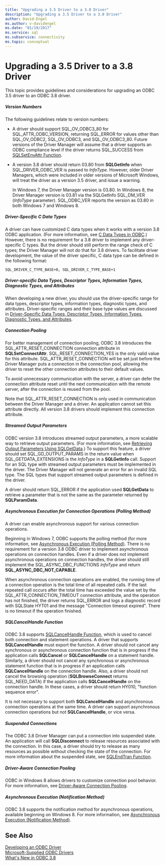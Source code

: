 ```yaml
---
title: "Upgrading a 3.5 Driver to a 3.8 Driver"
description: "Upgrading a 3.5 Driver to a 3.8 Driver"
author: David-Engel
ms.author: v-davidengel
ms.date: "01/19/2017"
ms.service: sql
ms.subservice: connectivity
ms.topic: conceptual
---
```

# Upgrading a 3.5 Driver to a 3.8 Driver
This topic provides guidelines and considerations for upgrading an ODBC 3.5 driver to an ODBC 3.8 driver.  
  
##### Version Numbers  
 The following guidelines relate to version numbers:  
  
-   A driver should support SQL_OV_ODBC3_80 for SQL_ATTR_ODBC_VERSION, returning SQL_ERROR for values other than SQL_OV_ODBC2, SQL_OV_ODBC3, and SQL_OV_ODBC3_80. Future versions of the Driver Manager will assume that a driver supports an ODBC compliance level if the driver returns SQL_SUCCESS from [SQLSetEnvAttr Function](../../../odbc/reference/syntax/sqlsetenvattr-function.md).  
  
-   A version 3.8 driver should return 03.80 from **SQLGetInfo** when SQL_DRIVER_ODBC_VER is passed to *InfoType*. However, older Driver Managers, which were included in older versions of Microsoft Windows, will treat the driver as a version 3.5 driver, and issue a warning.  
  
     In Windows 7, the Driver Manager version is 03.80. In Windows 8, the Driver Manager version is 03.81 via the SQLGetInfo SQL_DM_VER (*InfoType* parameter). SQL_ODBC_VER reports the version as 03.80 in both Windows 7 and Windows 8.  
  
##### Driver-Specific C Data Types  
 A driver can have customized C data types when it works with a version 3.8 ODBC application. (For more information, see [C Data Types in ODBC](../../../odbc/reference/develop-app/c-data-types-in-odbc.md).) However, there is no requirement for a 3.8 driver to implement any driver-specific C types. But the driver should still perform the range check of C types; the Driver Manager will not do that for 3.8 drivers. To facilitate driver development, the value of the driver specific, C data type can be defined in the following format:  
  
```  
SQL_DRIVER_C_TYPE_BASE+0, SQL_DRIVER_C_TYPE_BASE+1  
```  
  
##### Driver-specific Data Types, Descriptor Types, Information Types, Diagnostic Types, and Attributes  
 When developing a new driver, you should use the driver-specific range for data types, descriptor types, information types, diagnostic types, and attributes. Driver-specific ranges and their base type values are discussed in [Driver-Specific Data Types, Descriptor Types, Information Types, Diagnostic Types, and Attributes](../../../odbc/reference/develop-app/driver-specific-data-types-descriptor-information-diagnostic.md).  
  
##### Connection Pooling  
 For better management of connection pooling, ODBC 3.8 introduces the SQL_ATTR_RESET_CONNECTION connection attribute in **SQLSetConnectAttr**. SQL_RESET_CONNECTION_YES is the only valid value for this attribute. SQL_ATTR_RESET_CONNECTION will be set just before the Driver Manager puts a connection in the connection pool, allowing the driver to reset the other connection attributes to their default values.  
  
 To avoid unnecessary communication with the server, a driver can defer the connection attribute reset until the next communication with the remote server, after the connection is reused from the pool.  
  
 Note that SQL_ATTR_RESET_CONNECTION is only used in communication between the Driver Manager and a driver. An application cannot set this attribute directly. All version 3.8 drivers should implement this connection attribute.  
  
##### Streamed Output Parameters  
 ODBC version 3.8 introduces streamed output parameters, a more scalable way to retrieve output parameters. (For more information, see [Retrieving Output Parameters Using SQLGetData](../../../odbc/reference/develop-app/retrieving-output-parameters-using-sqlgetdata.md).) To support this feature, a driver should set SQL_GD_OUTPUT_PARAMS in the return value when SQL_GETDATA_EXTENSIONS is the *InfoType* in a **SQLGetInfo** call. Support for an SQL type with streamed output parameters must be implemented in the driver. The Driver Manager will not generate an error for an invalid SQL type. The SQL types that support streamed output parameters is defined in the driver.  
  
 A driver should return SQL_ERROR if the application used **SQLGetData** to retrieve a parameter that is not the same as the parameter returned by **SQLParamData**.  
  
##### Asynchronous Execution for Connection Operations (Polling Method)  
 A driver can enable asynchronous support for various connection operations.  
  
 Beginning in Windows 7, ODBC supports the polling method (for more information, see [Asynchronous Execution (Polling Method)](../../../odbc/reference/develop-app/asynchronous-execution-polling-method.md). There is no requirement for a version 3.8 ODBC driver to implement asynchronous operations on connection handles. Even if a driver does not implement asynchronous operations on connection handles, the driver should still implement the SQL_ASYNC_DBC_FUNCTIONS *InfoType* and return **SQL_ASYNC_DBC_NOT_CAPABLE**.  
  
 When asynchronous connection operations are enabled, the running time of a connection operation is the total time of all repeated calls. If the last repeated call occurs after the total time has exceeded the value set by the SQL_ATTR_CONNECTION_TIMEOUT connection attribute, and the operation has not finished, the driver returns SQL_ERROR and logs a diagnostic record with SQLState HYT01 and the message "Connection timeout expired". There is no timeout if the operation finished.  
  
##### SQLCancelHandle Function  
 ODBC 3.8 supports [SQLCancelHandle Function](../../../odbc/reference/syntax/sqlcancelhandle-function.md), which is used to cancel both connection and statement operations. A driver that supports **SQLCancelHandle** must export the function. A driver should not cancel any synchronous or asynchronous connection function that is in progress if the application calls **SQLCancel** or **SQLCancelHandle** on a statement handle. Similarly, a driver should not cancel any synchronous or asynchronous statement function that is in progress if an application calls **SQLCancelHandle** on the connection handle. Also, a driver should not cancel the browsing operation (**SQLBrowseConnect** returns SQL_NEED_DATA) if the application calls **SQLCancelHandle** on the connection handle. In these cases, a driver should return HY010, "function sequence error".  
  
 It is not necessary to support both **SQLCancelHandle** and asynchronous connection operations at the same time. A driver can support asynchronous connection operations but not **SQLCancelHandle**, or vice versa.  
  
##### Suspended Connections  
 The ODBC 3.8 Driver Manager can put a connection into suspended state. An application will call **SQLDisconnect** to release resources associated with the connection. In this case, a driver should try to release as many resources as possible without checking the state of the connection. For more information about the suspended state, see [SQLEndTran Function](../../../odbc/reference/syntax/sqlendtran-function.md).  
  
##### Driver-Aware Connection Pooling  
 ODBC in Windows 8 allows drivers to customize connection pool behavior. For more information, see [Driver-Aware Connection Pooling](../../../odbc/reference/develop-app/driver-aware-connection-pooling.md).  
  
##### Asynchronous Execution (Notification Method)  
 ODBC 3.8 supports the notification method for asynchronous operations, available beginning on Windows 8. For more information, see [Asynchronous Execution (Notification Method)](../../../odbc/reference/develop-app/asynchronous-execution-notification-method.md).  
  
## See Also  
 [Developing an ODBC Driver](../../../odbc/reference/develop-driver/developing-an-odbc-driver.md)   
 [Microsoft-Supplied ODBC Drivers](../../../odbc/microsoft/microsoft-supplied-odbc-drivers.md)   
 [What's New in ODBC 3.8](../../../odbc/reference/what-s-new-in-odbc-3-8.md)
